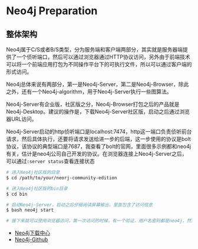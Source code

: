 # Neo4j Preparation

## 整体架构

Neo4j属于C/S或者B/S类型，分为服务端和客户端两部分，其实就是服务器端提供了一个侦听端口，然后可以通过浏览器通过HTTP协议访问，另外由于前端技术可以将一个前端应用打包为不同操作平台下的可执行文件，所以可以通过客户端的形式访问。

Neo4j总体来说有两部分，第一是Neo4j-Server，第二是Neo4j-Browser，除此之外，还有一个Neo4j-algorithm，用于Neo4j-Server执行一些图算法。

Neo4j-Server有企业版，社区版之分，Neo4j-Browser打包之后的产品就是Neo4j-Desktop。建议的操作是，下载Neo4j-Server社区版，启动之后通过浏览器URL访问。

Neo4j-Server启动的http侦听端口是localhost:7474，http这一端口负责侦听前台请求，然后具体执行，还要将请求发送给进一步的后端，这一步使用的协议是bolt协议，该协议的典型端口是7687，我查看了bolt的官网，里面很多示例都和neo4j有关，估计是neo4j公司自己开发的协议。在浏览器连接上Neo4j-Server之后，可以通过`:server status`查看连接状态

```bash
# 进入Neo4j社区版的目录
$ cd /path/to/your/neorj-community-edition

# 进入Neo4j社区版的bin目录
$ cd bin

# 启动Neo4j-Server，启动之后仔细阅读屏幕输出，里面包含了访问信息
$ bash neo4j start

# 接下来就可以使用浏览器访问，第一次访问的时候，有一个验证，用户名密码都是neo4j，然后会要求你改密码。
```

* [Neo4j下载中心](https://neo4j.com/download-center/)
* [Neo4j-Github](https://github.com/neo4j/neo4j)
